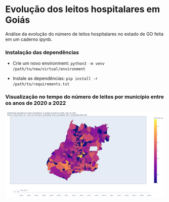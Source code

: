 # Evolução dos leitos hospitalares em Goiás

Análise da evolução do número de leitos hospitalares no estado de GO feita em um caderno ipynb.

### Instalação das dependências
- Crie um novo environment:
<code>python3 -m venv /path/to/new/virtual/environment</code>

- Instale as dependências:
<code>pip install -r /path/to/requirements.txt</code>

### Visualização no tempo do número de leitos por município entre os anos de 2020 a 2022
<img src="graph.png" alt="gráfico" width="1000"/>
